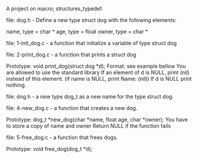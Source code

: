 A project on macro; structures_typedef.

file: dog.h - Define a new type struct dog with the following elements:

name, type = char *
age, type = float
owner, type = char *

file: 1-init_dog.c - a function that initialize a variable of type struct dog

file: 2-print_dog.c - a function that prints a struct dog

Prototype: void print_dog(struct dog \*d);
Format: see example bellow
You are allowed to use the standard library
If an element of d is NULL, print (nil) instead of this element. (if name is NULL, print Name: (nil))
If d is NULL print nothing.

file: dog.h - a new type dog_t as a new name for the type struct dog.

file:  4-new_dog.c - a function that creates a new dog.

Prototype: dog_t \*new_dog(char \*name, float age, char \*owner);
You have to store a copy of name and owner
Return NULL if the function fails

file: 5-free_dog.c - a function that frees dogs.

Prototype: void free_dog(dog_t \*d);

